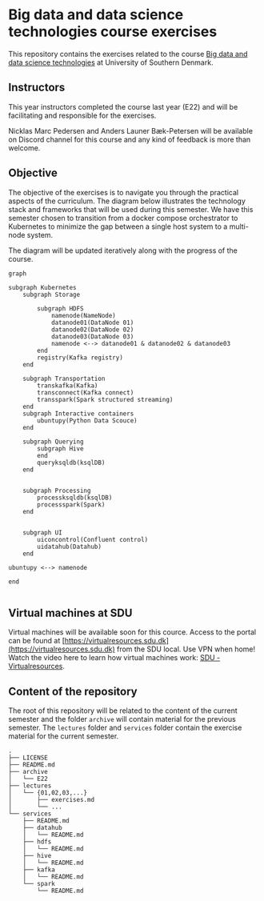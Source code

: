 # Big data and data science technologies course exercises
This repository contains the exercises related to the course [Big data and data science technologies](https://odin.sdu.dk/sitecore/index.php?a=fagbesk&id=81974&lang=en) at University of Southern Denmark.

## Instructors
This year instructors completed the course last year (E22) and will be facilitating and responsible for the exercises.  

Nicklas Marc Pedersen and Anders Launer Bæk-Petersen will be available on Discord channel for this course and any kind of feedback is more than welcome.

## Objective

The objective of the exercises is to navigate you through the practical aspects of the curriculum. The diagram below illustrates the technology stack and frameworks that will be used during this semester. 
We have this semester chosen to transition from a docker compose orchestrator to Kubernetes to minimize the gap between a single host system to a multi-node system. 

The diagram will be updated iteratively along with the progress of the course.


```mermaid
graph

subgraph Kubernetes
    subgraph Storage 
    
        subgraph HDFS
            namenode(NameNode)
            datanode01(DataNode 01)
            datanode02(DataNode 02)
            datanode03(DataNode 03)
            namenode <--> datanode01 & datanode02 & datanode03
        end
        registry(Kafka registry)
    end

    subgraph Transportation
        transkafka(Kafka)
        transconnect(Kafka connect)
        transspark(Spark structured streaming)
    end
    subgraph Interactive containers
        ubuntupy(Python Data Scouce)
    end
    
    subgraph Querying
        subgraph Hive
        end
        queryksqldb(ksqlDB)
    end
    
    
    subgraph Processing
        processksqldb(ksqlDB)
        processspark(Spark)
    end


    subgraph UI
        uiconcontrol(Confluent control)
        uidatahub(Datahub)
    end

ubuntupy <--> namenode

end


```

## Virtual machines at SDU
Virtual machines will be available soon for this cource. 
Access to the portal can be found at [https://virtualresources.sdu.dk](https://virtualresources.sdu.dk) from the SDU local. Use VPN when home! 
Watch the video here to learn how virtual machines work: [SDU - Virtualresources](https://www.youtube.com/watch?v=iKM6P7nRzqI&feature=youtu.be).

## Content of the repository
The root of this repository will be related to the content of the current semester and the folder `archive` will contain material for the previous semester. The `lectures` folder and `services` folder contain the exercise material for the current semester. 

```
.
├── LICENSE
├── README.md
├── archive
│   └── E22
├── lectures
│   └── {01,02,03,...}
│       ├── exercises.md
│       └── ...
└── services
    ├── README.md
    ├── datahub
    │   └── README.md
    ├── hdfs
    │   └── README.md
    ├── hive
    │   └── README.md
    ├── kafka
    │   └── README.md
    └── spark
        └── README.md
```
